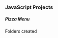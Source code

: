 <h3>JavaScript Projects</h3>
<h5>Pizza Menu</h5>
<p>Folders created</p>
<p></p>
<p></p>
<p></p>
<p></p>
<p></p>
<p></p>
<p></p>